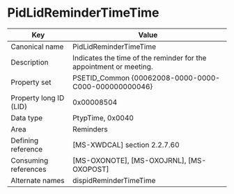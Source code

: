 # PidLidReminderTimeTime

| Key | Value |
|---|---|
| Canonical name | PidLidReminderTimeTime |
| Description | Indicates the time of the reminder for the appointment or meeting. |
| Property set | PSETID_Common {00062008-0000-0000-C000-000000000046} |
| Property long ID (LID) | 0x00008504 |
| Data type | PtypTime, 0x0040 |
| Area | Reminders |
| Defining reference | [MS-XWDCAL] section 2.2.7.60 |
| Consuming references | [MS-OXONOTE], [MS-OXOJRNL], [MS-OXOPOST] |
| Alternate names | dispidReminderTimeTime |
